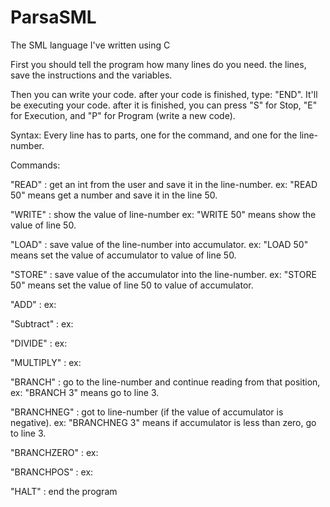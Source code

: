 # ParsaSML
The SML language I've written using C

First you should tell the program how many lines do you need.
the lines, save the instructions and the variables.

Then you can write your code.
after your code is finished, type: "END".
It'll be executing your code.
after it is finished, you can press "S" for Stop, "E" for Execution, and "P" for Program (write a new code).

Syntax:
Every line has to parts, one for the command, and one for the line-number.

Commands:

"READ" : get an int from the user and save it in the line-number.
ex: "READ 50" means get a number and save it in the line 50.

"WRITE" : show the value of line-number
ex: "WRITE 50" means show the value of line 50.

"LOAD" : save value of the line-number into accumulator.
ex: "LOAD 50" means set the value of accumulator to value of line 50.

"STORE" : save value of the accumulator into the line-number.
ex: "STORE 50" means set the value of line 50 to value of accumulator.

"ADD" :
ex: 

"Subtract" :
ex:

"DIVIDE" : 
ex: 

"MULTIPLY" : 
ex:

"BRANCH" : go to the line-number and continue reading from that position,
ex: "BRANCH 3" means go to line 3.

"BRANCHNEG" : got to line-number (if the value of accumulator is negative).
ex: "BRANCHNEG 3" means if accumulator is less than zero, go to line 3.

"BRANCHZERO" : 
ex:

"BRANCHPOS" : 
ex:

"HALT" : end the program
